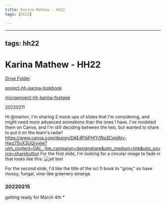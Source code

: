 ```yaml
---
title: Karina Mathew - HH22
tags: [hh22]

---
```


---
tags: hh22
---

# Karina Mathew - HH22

[Drive Folder](https://drive.google.com/drive/folders/1WDr92E_dh7OQASjbiQwo_egBAuOzCIIy?usp=sharing)

[project-hh-karina-lookbook](https://hackmd.io/7u8O52PERZC89SuZE22etQ)

[microproject-hh-karina-footage](https://hackmd.io/81UF42iOTseEX2ntBt8Anw?view)


20220211 

Hi @marlon, I'm sharing 2 mock ups of slides that I'm considering, and might need more advanced animations than the ones I have. I've modeled them on Canva, and I'm still deciding between the two, but wanted to share to put it on the team's radar! https://www.canva.com/design/DAE4FlbFHIY/IRq3CsjdAtv-Hwz7SvX3UQ/view?utm_content=DA[…]tm_campaign=designshare&utm_medium=link&utm_source=sharebutton
For the first slide, I'm looking for a circular image to fade in that looks like this:
![alt text](https://files.slack.com/files-pri/T0HTW3H0V-F033BP0AJKT/alien_language.jpeg?pub_secret=f2c699a795)

For the second slide, I'd like the title of the sci fi book to "grow," so have mossy, fungal, vine-like greenery emerge.


### 20220215

getting ready for March 4th
* 